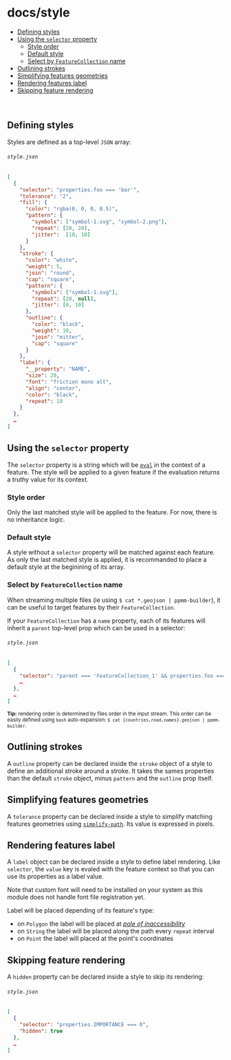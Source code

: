 # docs/style

* [Defining styles](#defining-styles)
* [Using the `selector` property](#using-the-selector-property)
  + [Style order](#style-order)
  + [Default style](#default-style)
  + [Select by `FeatureCollection` name](#select-by-featurecollection-name)
* [Outlining strokes](#outlining-strokes)
* [Simplifying features geometries](#simplifying-features-geometries)
* [Rendering features label](#rendering-features-label)
* [Skipping feature rendering](#skipping-feature-rendering)

<br>

## Defining styles

Styles are defined as a top-level `JSON` array:
###### `style.json`
```json
[
  {
    "selector": "properties.foo === 'bar'",
    "tolerance": "2",
    "fill": {
      "color": "rgba(0, 0, 0, 0.5)",
      "pattern": {
        "symbols": ["symbol-1.svg", "symbol-2.png"],
        "repeat": [20, 20],
        "jitter":  [10, 10]
      }
    },
    "stroke": {
      "color": "white",
      "weight": 5,
      "join": "round",
      "cap": "square",
      "pattern": {
        "symbols": ["symbol-1.svg"],
        "repeat": [20, null],
        "jitter": [0, 10]
      },
      "outline": {
        "color": "black",
        "weight": 10,
        "join": "mitter",
        "cap": "square"
      }
    },
    "label": {
      "__property": "NAME",
      "size": 20,
      "font": "friction mono alt",
      "align": "center",
      "color": "black",
      "repeat": 10
    }
  },
  …
]
```

## Using the `selector` property

The `selector` property is a string which will be [`eval`](https://www.npmjs.com/package/safe-eval) in the context of a feature. The style will be applied to a given feature if the evaluation returns a truthy value for its context.

### Style order

Only the last matched style will be applied to the feature. For now, there is no inheritance logic.

### Default style

A style without a `selector` property will be matched against each feature. As only the last matched style is applied, it is recommanded to place a default style at the beginining of its array.

### Select by `FeatureCollection` name

When streaming multiple files (ie using `$ cat *.geojson | ppmm-builder`), it can be useful to target features by their `FeatureCollection`.

If your `FeatureCollection` has a `name` property, each of its features will inherit a `parent` top-level prop which can be used in a selector:

###### `style.json`
```json
[
  {
    "selector": "parent === 'FeatureCollection_1' && properties.foo === 'bar'",
    …
  },
  …
]
```
<sup>**Tip:** rendering order is determined by files order in the input stream. This order can be easily defined using `bash` auto-expansion: `$ cat {countries,road,names}.geojson | ppmm-builder`.
</sup>


## Outlining strokes

A `outline` property can be declared inside the `stroke` object of a style to define an additional stroke around a stroke. It takes the sames properties than the default `stroke` object, minus `pattern` and the `outline` prop itself.

## Simplifying features geometries

A `tolerance` property can be declared inside a style to simplify matching features geometries using [`simplify-path`](https://github.com/mattdesl/simplify-path). Its value is expressed in pixels.


## Rendering features label

A `label` object can be declared inside a style to define label rendering.
Like `selector`, the `value` key is evaled with the feature context so that you can use its properties as a label value.

Note that custom font will need to be installed on your system as this module does not handle font file registration yet.

Label will be placed depending of its feature's type:
- on `Polygon` the label will be placed at [_pole of inaccessibility_](https://github.com/mapbox/polylabel#polylabel-)
- on `String` the label will be placed along the path every `repeat` interval
- on `Point` the label will placed at the point's coordinates

## Skipping feature rendering

A `hidden` property can be declared inside a style to skip its rendering:

###### `style.json`
```json
[
  {
    "selector": "properties.IMPORTANCE === 0",
    "hidden": true
  },
  …
]
```
